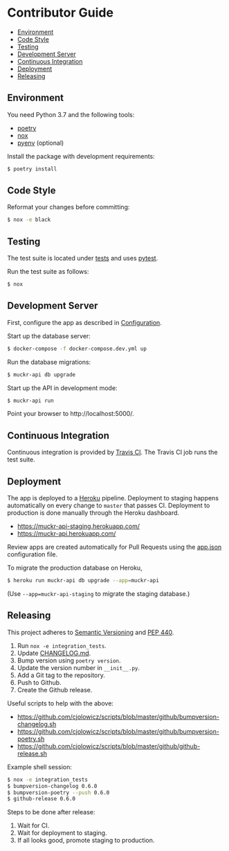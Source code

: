 # Contributor Guide

- [Environment](#environment)
- [Code Style](#code-style)
- [Testing](#testing)
- [Development Server](#development-server)
- [Continuous Integration](#continuous-integration)
- [Deployment](#deployment)
- [Releasing](#releasing)

## Environment

You need Python 3.7 and the following tools:

- [poetry](https://poetry.eustace.io/)
- [nox](https://nox.thea.codes/)
- [pyenv](https://github.com/pyenv/pyenv) (optional)

Install the package with development requirements:

```sh
$ poetry install
```

## Code Style

Reformat your changes before committing:

```sh
$ nox -e black
```

## Testing

The test suite is located under [tests](tests) and uses
[pytest](https://pypi.org/project/pytest/).

Run the test suite as follows:

```sh
$ nox
```

## Development Server

First, configure the app as described in [Configuration](README.md#configuration).

Start up the database server:

```sh
$ docker-compose -f docker-compose.dev.yml up
```

Run the database migrations:

```sh
$ muckr-api db upgrade
```

Start up the API in development mode:

```sh
$ muckr-api run
```

Point your browser to http://localhost:5000/.

## Continuous Integration

Continuous integration is provided by
[Travis CI](https://travis-ci.org). The Travis CI job runs the test
suite.

## Deployment

The app is deployed to a [Heroku](https://heroku.com) pipeline. Deployment to
staging happens automatically on every change to `master` that passes CI.
Deployment to production is done manually through the Heroku dashboard.

- https://muckr-api-staging.herokuapp.com/
- https://muckr-api.herokuapp.com/

Review apps are created automatically for Pull Requests using the
[app.json](app.json) configuration file.

To migrate the production database on Heroku,

```sh
$ heroku run muckr-api db upgrade --app=muckr-api
```

(Use `--app=muckr-api-staging` to migrate the staging database.)

## Releasing

This project adheres to
[Semantic Versioning](https://semver.org/spec/v2.0.0.html) and
[PEP 440](https://www.python.org/dev/peps/pep-0440).

1. Run `nox -e integration_tests`.
2. Update [CHANGELOG.md](CHANGELOG.md).
3. Bump version using `poetry version`.
4. Update the version number in `__init__.py`.
5. Add a Git tag to the repository.
6. Push to Github.
7. Create the Github release.

Useful scripts to help with the above:

- https://github.com/cjolowicz/scripts/blob/master/github/bumpversion-changelog.sh
- https://github.com/cjolowicz/scripts/blob/master/github/bumpversion-poetry.sh
- https://github.com/cjolowicz/scripts/blob/master/github/github-release.sh

Example shell session:

```sh
$ nox -e integration_tests
$ bumpversion-changelog 0.6.0
$ bumpversion-poetry --push 0.6.0
$ github-release 0.6.0
```

Steps to be done after release:

1. Wait for CI.
2. Wait for deployment to staging.
3. If all looks good, promote staging to production.

